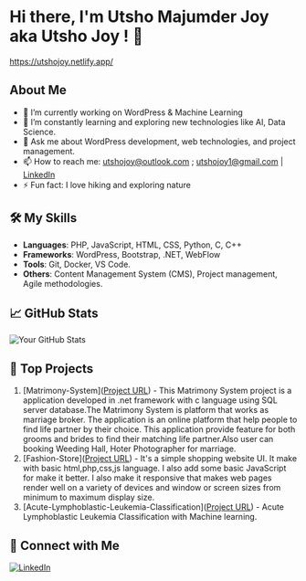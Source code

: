 # Hi there, I'm Utsho Majumder Joy aka Utsho Joy ! 👋
https://utshojoy.netlify.app/

## About Me
- 🔭 I’m currently working on WordPress & Machine Learning
- 🌱 I’m constantly learning and exploring new technologies like AI, Data Science.
- 💬 Ask me about WordPress development, web technologies, and project management.
- 📫 How to reach me: utshojoy@outlook.com ; utshojoy1@gmail.com | [LinkedIn](https://www.linkedin.com/in/utsho-majumder-joy/)
- ⚡ Fun fact: I love hiking and exploring nature

## 🛠️ My Skills
- **Languages**: PHP, JavaScript, HTML, CSS, Python, C, C++ 
- **Frameworks**: WordPress, Bootstrap, .NET, WebFlow
- **Tools**: Git, Docker, VS Code.
- **Others**: Content Management System (CMS), Project management, Agile methodologies.
## 📈 GitHub Stats
![Your GitHub Stats](https://github-readme-stats.vercel.app/api?username=utshojoy1&show_icons=true&theme=radical)

## 🌟 Top Projects
1. [Matrimony-System]([Project URL](https://github.com/utshojoy1/Matrimony-System)) - This Matrimony System project is a application developed in .net framework with c language using SQL server database.The Matrimony System is platform that works as marriage broker. The application is an online platform that help people to find life partner by their choice. This application provide feature for both grooms and brides to find their matching life partner.Also user can booking Weeding Hall, Hoter Photographer for marriage.
2. [Fashion-Store]([Project URL](https://github.com/utshojoy1/Fashion-Store)) - It's a simple shopping website UI. It make with basic html,php,css,js language. I also add some basic JavaScript for make it better. I also make it responsive that makes web pages render well on a variety of devices and window or screen sizes from minimum to maximum display size.
3. [Acute-Lymphoblastic-Leukemia-Classification]([Project URL](https://github.com/utshojoy1/Acute-Lymphoblastic-Leukemia-Classification)) - Acute Lymphoblastic Leukemia Classification with Machine learning.

## 🤝 Connect with Me
[![LinkedIn](https://img.shields.io/badge/LinkedIn-blue)](https://www.linkedin.com/in/utsho-majumder-joy/)
